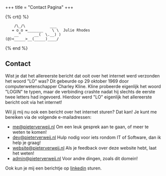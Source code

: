+++
title = "Contact Pagina"
+++

{% crt() %}

```
    /\_/\           ___
   = o_o =_______    \ \  Julie Rhodes
    __^      __(  \.__) )
(@)<_____>__(_____)____/
```

{% end %}

## Contact

Wist je dat het allereerste bericht dat ooit over het internet werd verzonden het woord "LO" was? Dit gebeurde op 29 oktober 1969 door computerwetenschapper Charley Kline. Kline probeerde eigenlijk het woord "LOGIN" te typen, maar de verbinding crashte nadat hij slechts de eerste twee letters had ingevoerd. Hierdoor werd "LO" eigenlijk het allereerste bericht ooit via het internet!

Wil jij mij nu ook een bericht over het internet sturen? Dat kan! Je kunt me bereiken via de volgende e-mailadressen:

- [me@pieterverweij.nl](mailto:me@pieterverweij.nl) Om een leuk gesprek aan te gaan, of meer te weten te komen!
- [dev@pieterverweij.nl](mailto:dev@pieterverweij.nl) Hulp nodig voor iets rondom IT of Software, dan ik help je graag!
- [website@pieterverweij.nl](mailto:website@pieterverweij.nl) Als je feedback over deze website hebt, laat het weten!
- [admin@pieterverweij.nl](mailto:admin@pieterverweij.nl) Voor andre dingen, zoals dit domein!

Ook kun je mij een berichtje op [linkedin](https://www.linkedin.com/in/pieter-verweij-43589625a/) sturen.

